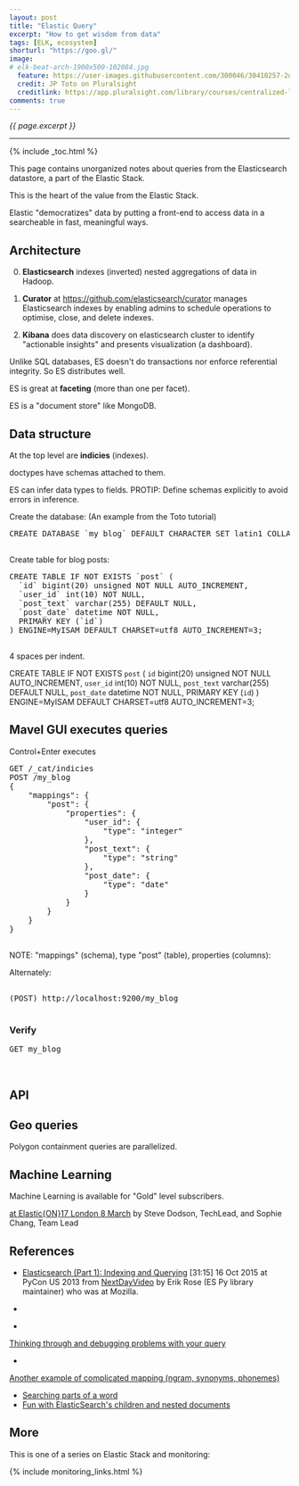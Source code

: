 ```yaml
---
layout: post
title: "Elastic Query"
excerpt: "How to get wisdom from data"
tags: [ELK, ecosystem]
shorturl: "https://goo.gl/"
image:
# elk-beat-arch-1900x500-102084.jpg
  feature: https://user-images.githubusercontent.com/300046/30410257-2d3fa8b0-98c7-11e7-9467-d35837b592a2.jpg
  credit: JP Toto on Pluralsight
  creditlink: https://app.pluralsight.com/library/courses/centralized-logging-elastic-stack/table-of-contents
comments: true
---
```

<i>{{ page.excerpt }}</i>
<hr />

{% include _toc.html %}

This page contains unorganized notes about queries from the Elasticsearch datastore, a part of the Elastic Stack.

This is the heart of the value from the Elastic Stack.

Elastic "democratizes" data by putting a front-end to access data in a searcheable in fast, meaningful ways.


## Architecture

0. <strong>Elasticsearch</strong> indexes (inverted) nested aggregations of data in Hadoop.

0. <strong>Curator</strong> at <a target="_blank" href="https://github.com/elasticsearch/curator">
   https://github.com/elasticsearch/curator</a>
   manages Elasticsearch indexes by enabling admins to schedule operations to optimise, close, and delete indexes.

0. <strong>Kibana</strong> does data discovery on elasticsearch cluster to identify "actionable insights"
   and presents visualization (a dashboard).

Unlike SQL databases, ES doesn't do transactions nor enforce referential integrity.
So ES distributes well.

ES is great at <strong>faceting</strong> (more than one per facet).

ES is a "document store" like MongoDB.


## Data structure

At the top level are <strong>indicies</strong> (indexes).

doctypes have schemas attached to them.

ES can infer data types to fields.  PROTIP: Define schemas explicitly to avoid errors in inference.

Create the database: (An example from the Toto tutorial)

   <pre>
CREATE DATABASE `my blog` DEFAULT CHARACTER SET latin1 COLLATE latin1_swedish_ci;
   </pre>

Create table for blog posts:

   <pre>
CREATE TABLE IF NOT EXISTS `post` (
  `id` bigint(20) unsigned NOT NULL AUTO_INCREMENT,
  `user_id` int(10) NOT NULL,
  `post_text` varchar(255) DEFAULT NULL,
  `post_date` datetime NOT NULL,
  PRIMARY KEY (`id`)
) ENGINE=MyISAM DEFAULT CHARSET=utf8 AUTO_INCREMENT=3;
   </pre>

4 spaces per indent.

CREATE TABLE IF NOT EXISTS `post` (
  `id` bigint(20) unsigned NOT NULL AUTO_INCREMENT,
  `user_id` int(10) NOT NULL,
  `post_text` varchar(255) DEFAULT NULL,
  `post_date` datetime NOT NULL,
  PRIMARY KEY (`id`)
) ENGINE=MyISAM DEFAULT CHARSET=utf8 AUTO_INCREMENT=3;
   </pre>


## Mavel GUI executes queries

Control+Enter executes

   <pre>
GET /_cat/indicies
POST /my_blog
{
    "mappings": {
        "post": {
            "properties": {
                "user_id": {
                    "type": "integer"
                },
                "post_text": {
                    "type": "string"
                },
                "post_date": {
                    "type": "date"
                }
            }
        }
    }
}
   </pre>

NOTE: "mappings" (schema), type "post" (table), properties (columns):

Alternately:

   <pre>   
(POST) http://localhost:9200/my_blog
   </pre>

### Verify

   <pre>
GET my_blog

   </pre>

## API


## Geo queries

Polygon containment queries are parallelized.


## Machine Learning

Machine Learning is available for "Gold" level subscribers.

<a target="_blank" href="https://www.elastic.co/elasticon/conf/2017/sf/machine-learning-in-the-elastic-stack?baymax=rtp&elektra=videos&storm=video3&iesrc=ctr">
at Elastic{ON}17 London 8 March</a>
by Steve Dodson, TechLead, and
Sophie Chang, Team Lead


## References

* <a target="_blank" href="https://www.youtube.com/watch?v=lWKEphKIG8U">
   Elasticsearch (Part 1): Indexing and Querying</a> [31:15] 16 Oct 2015 at PyCon US 2013
   from <a target="_blank" href="https://www.youtube.com/user/NextDayVideo/videos">NextDayVideo</a> 
   by Erik Rose (ES Py library maintainer) who was at Mozilla.

* <a target="_blank" href="http://mantalboy.com/how-to-use-elasticsearch-to-create-a-search-api-for-an-e-commerce-website-like-amazon-com/"></a>

* <a target="_blank" href="http://elasticsearch-users.115913.n3.nabble.com/I-am-tired-of-continuously-trying-to-override-the-default-analyzer-and-tokanizer-settings-tp3350150p3354293.html">
Thinking through and debugging problems with your query

* <a target="_blank" href="http://elasticsearch-users.115913.n3.nabble.com/help-needed-with-the-query-tp3177477p3178856.html">
Another example of complicated mapping (ngram, synonyms, phonemes)</a>

* <a target="_blank" href="http://blog.avisi.nl/2012/02/22/searching-parts-of-words-with-elasticsearch/">
   Searching parts of a word</a>

* <a target="_blank" href="http://www.spacevatican.org/2012/6/3/fun-with-elasticsearch-s-children-and-nested-documents/">
   Fun with ElasticSearch's children and nested documents</a>


## More #

This is one of a series on Elastic Stack and monitoring:

{% include monitoring_links.html %}
